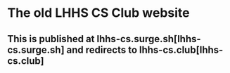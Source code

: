 # The old LHHS CS Club website
## This is published at lhhs-cs.surge.sh[lhhs-cs.surge.sh] and redirects to lhhs-cs.club[lhhs-cs.club]
